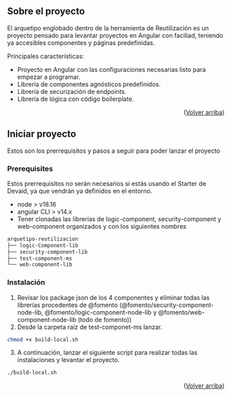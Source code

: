<a id="readme-top"></a>
<!-- ABOUT THE PROJECT -->
## Sobre el proyecto

<!-- TODO Insertar captura del proyecto -->

El arquetipo englobado dentro de la herramienta de Reutilización es un proyecto pensado para levantar proyectos en Angular con faciliad, teniendo ya accesibles componentes y páginas predefinidas.

Principales características:
* Proyecto en Angular con las configuraciones necesarias listo para empezar a programar.
* Librería de componentes agnósticos predefinidos.
* Librería de securización de endpoints.
* Librería de lógica con código boilerplate.


<p align="right">(<a href="#readme-top">Volver arriba</a>)</p>


<!-- GETTING STARTED -->
## Iniciar proyecto

Estos son los prerrequisitos y pasos a seguir para poder lanzar el proyecto

### Prerequisites
Estos prerrequisitos no serán necesarios si estás usando el Starter de Devaid, ya que vendrán ya definidos en el entorno.
* node > v18.16 
* angular CLI > v14.x
* Tener clonadas las librerías de logic-component, security-component y web-component organizados y con los siguientes nombres

```md
arquetipo-reutilizacion
├── logic-Component-lib
├── security-component-lib
├── test-component-ms
└── web-component-lib
```

### Instalación
1. Revisar los package json de los 4 componentes y eliminar todas las librerías procedentes de @fomento (@fomento/security-component-node-lib, @fomento/logic-component-node-lib y @fomento/web-component-node-lib (todo de fomento))
2. Desde la carpeta raíz de test-componet-ms lanzar.

```sh
chmod +x build-local.sh
```
3. A continuación, lanzar el siguiente script para realizar todas las instalaciones y levantar el proyecto.

```sh
./build-local.sh
```
<p align="right">(<a href="#readme-top">Volver arriba</a>)</p>
